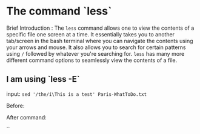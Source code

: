 <h1> The command `less` </h1>

Brief Introduction : The `less` command allows one to view the contents of a specific file one screen at a time. It essentially takes you to another tab/screen in the bash terminal where you can navigate the contents using your arrows and mouse. It also allows you to search for certain patterns using `/` followed by whatever you're searching for. `less` has many more different command options to seamlessly view the contents of a file. 

<h2>I am using `less -E`</h2>

input: `sed '/the/i\This is a test' Paris-WhatToDo.txt`

Before:






After command:

``
